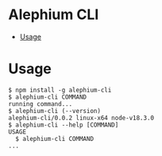 Alephium CLI
=================

<!-- toc -->
* [Usage](#usage)
<!-- tocstop -->
# Usage
<!-- usage -->
```sh-session
$ npm install -g alephium-cli
$ alephium-cli COMMAND
running command...
$ alephium-cli (--version)
alephium-cli/0.0.2 linux-x64 node-v18.3.0
$ alephium-cli --help [COMMAND]
USAGE
  $ alephium-cli COMMAND
...
```
